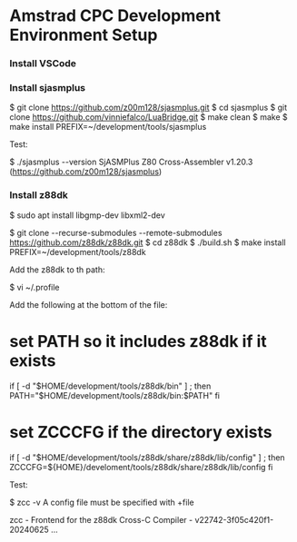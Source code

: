 # Amstrad CPC Development Environment Setup

### Install VSCode

### Install sjasmplus

   $ git clone https://github.com/z00m128/sjasmplus.git
   $ cd sjasmplus
   $ git clone https://github.com/vinniefalco/LuaBridge.git
   $ make clean
   $ make
   $ make install PREFIX=~/development/tools/sjasmplus

Test:

   $ ./sjasmplus --version
   SjASMPlus Z80 Cross-Assembler v1.20.3 (https://github.com/z00m128/sjasmplus)

### Install z88dk

   $ sudo apt install libgmp-dev libxml2-dev

   $ git clone --recurse-submodules --remote-submodules https://github.com/z88dk/z88dk.git
   $ cd z88dk
   $ ./build.sh
   $ make install PREFIX=~/development/tools/z88dk

Add the z88dk to th path:

   $ vi ~/.profile

Add the following at the bottom of the file:

   # set PATH so it includes z88dk if it exists
   if [ -d "$HOME/development/tools/z88dk/bin" ] ; then
       PATH="$HOME/development/tools/z88dk/bin:$PATH"
   fi

   # set ZCCCFG if the directory exists
   if [ -d "$HOME/development/tools/z88dk/share/z88dk/lib/config" ] ; then
       ZCCCFG=${HOME}/develoment/tools/z88dk/share/z88dk/lib/config
   fi

Test:

   $ zcc -v
   A config file must be specified with +file

   zcc - Frontend for the z88dk Cross-C Compiler - v22742-3f05c420f1-20240625
   ...